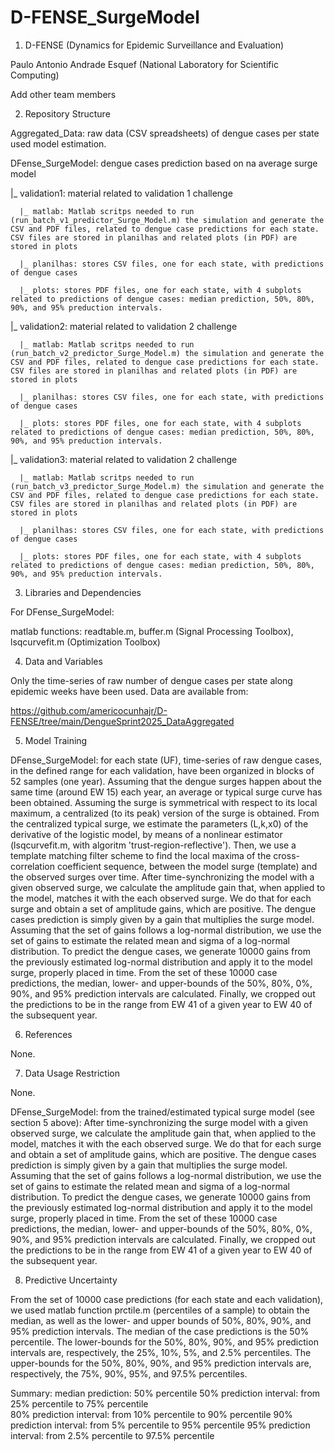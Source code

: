 # D-FENSE_SurgeModel

1) D-FENSE (Dynamics for Epidemic Surveillance and Evaluation)

Paulo Antonio Andrade Esquef (National Laboratory for Scientific Computing)

Add other team members 


2) Repository Structure


Aggregated_Data: raw data (CSV spreadsheets) of dengue cases per state used model estimation. 

DFense_SurgeModel:  dengue cases prediction based on na average surge model 

  |_ validation1:  material related to validation 1 challenge

      |_ matlab: Matlab scritps needed to run (run_batch_v1_predictor_Surge_Model.m) the simulation and generate the CSV and PDF files, related to dengue case predictions for each state. CSV files are stored in planilhas and related plots (in PDF) are stored in plots  

      |_ planilhas: stores CSV files, one for each state, with predictions of dengue cases

      |_ plots: stores PDF files, one for each state, with 4 subplots related to predictions of dengue cases: median prediction, 50%, 80%, 90%, and 95% preduction intervals.


  |_ validation2:  material related to validation 2 challenge

      |_ matlab: Matlab scritps needed to run (run_batch_v2_predictor_Surge_Model.m) the simulation and generate the CSV and PDF files, related to dengue case predictions for each state. CSV files are stored in planilhas and related plots (in PDF) are stored in plots  

      |_ planilhas: stores CSV files, one for each state, with predictions of dengue cases

      |_ plots: stores PDF files, one for each state, with 4 subplots related to predictions of dengue cases: median prediction, 50%, 80%, 90%, and 95% preduction intervals.

  |_ validation3:  material related to validation 2 challenge

      |_ matlab: Matlab scritps needed to run (run_batch_v3_predictor_Surge_Model.m) the simulation and generate the CSV and PDF files, related to dengue case predictions for each state. CSV files are stored in planilhas and related plots (in PDF) are stored in plots  

      |_ planilhas: stores CSV files, one for each state, with predictions of dengue cases
  
      |_ plots: stores PDF files, one for each state, with 4 subplots related to predictions of dengue cases: median prediction, 50%, 80%, 90%, and 95% preduction intervals.


3) Libraries and Dependencies


For DFense_SurgeModel: 

matlab functions: readtable.m, buffer.m (Signal Processing Toolbox), lsqcurvefit.m (Optimization Toolbox)
 

4) Data and Variables

Only the time-series of raw number of dengue cases per state along epidemic weeks have been used. Data are
available from:
 
https://github.com/americocunhajr/D-FENSE/tree/main/DengueSprint2025_DataAggregated


5) Model Training

DFense_SurgeModel: for each state (UF), time-series of raw dengue cases, in the defined range for each validation, have been organized in blocks of 52 samples (one year). Assuming that the dengue surges happen about the same time (around EW 15) each year, an average or typical surge curve has been obtained. Assuming the surge is symmetrical with respect to its local maximum, a centralized (to its peak) version of the surge is obtained. From the centralized typical surge, we estimate the parameters (L,k,x0) of the derivative of the logistic model, by means of a nonlinear estimator (lsqcurvefit.m, with algoritm 'trust-region-reflective'). Then, we use a template matching filter scheme to find the local maxima of the cross-correlation coefficient sequence, between the model surge (template) and the observed surges over time. After time-synchronizing the model with a given observed surge, we calculate the amplitude gain that, when applied to the model, matches it with the each observed surge. We do that for each surge and obtain a set of amplitude gains, which are positive. The dengue cases prediction is simply given by a gain that multiplies the surge model.  
Assuming that the set of gains follows a log-normal distribution, we use the set of gains to estimate the related mean and sigma of a log-normal distribution. To predict the dengue cases, we generate 10000 gains from the previously estimated log-normal distribution and apply it to the model surge, properly placed in time. From the set of these 10000 case predictions, the median, lower- and upper-bounds of the 50%, 80%, 0%, 90%, and 95% prediction intervals are calculated. Finally, we cropped out the predictions to be in the range from EW 41 of a given year to EW 40 of the subsequent year.     
    
     
6) References

None.

7) Data Usage Restriction

None. 

DFense_SurgeModel: from the trained/estimated typical surge model (see section 5 above): After time-synchronizing the surge model with a given observed surge, we calculate the amplitude gain that, when applied to the model, matches it with the each observed surge. We do that for each surge and obtain a set of amplitude gains, which are positive. The dengue cases prediction is simply given by a gain that multiplies the surge model. Assuming that the set of gains follows a log-normal distribution, we use the set of gains to estimate the related mean and sigma of a log-normal distribution. To predict the dengue cases, we generate 10000 gains from the previously estimated log-normal distribution and apply it to the model surge, properly placed in time. From the set of these 10000 case predictions, the median, lower- and upper-bounds of the 50%, 80%, 0%, 90%, and 95% prediction intervals are calculated. Finally, we cropped out the predictions to be in the range from EW 41 of a given year to EW 40 of the subsequent year.    


8) Predictive Uncertainty


From the set of 10000 case predictions (for each state and each validation), we used matlab function prctile.m (percentiles of a sample) to obtain the median, as well as the lower- and upper bounds of 50%, 80%, 90%, and 95% prediction intervals. The median of the case predictions is the 50% percentile. The lower-bounds for the 50%, 80%, 90%, and 95% prediction intervals are, respectively, the 25%, 10%, 5%, and 2.5% percentiles. The upper-bounds for the 50%, 80%, 90%, and 95% prediction intervals are, respectively, the 75%, 90%, 95%, and 97.5% percentiles.

Summary:
median prediction: 50% percentile
50% prediction interval: from 25% percentile to 75% percentile  
80% prediction interval: from 10% percentile to 90% percentile
90% prediction interval: from 5% percentile to 95% percentile
95% prediction interval: from 2.5% percentile to 97.5% percentile

